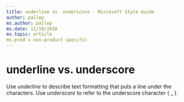 ```yaml
---
title: underline vs. underscore - Microsoft Style Guide
author: pallep
ms.author: pallep
ms.date: 11/19/2016
ms.topic: article
ms.prod = non-product specific
---
```


# underline vs. underscore

Use *underline* to describe text formatting that puts a line under the characters. Use *underscore* to refer to the underscore character ( \_ ).
